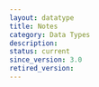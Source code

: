 ```yaml
---
layout: datatype
title: Notes
category: Data Types
description: 
status: current
since_version: 3.0
retired_version: 
---
```

